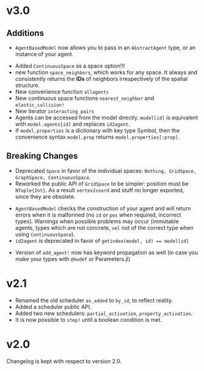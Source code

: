 # v3.0
## Additions
- `AgentBasedModel` now allows you to pass in an `AbstractAgent` type, or an instance of your agent.
* Added `ContinuousSpace` as a space option!!!
* new function `space_neighbors`, which works for any space. It always and consistently returns the **IDs** of neighbors irrespectively
  of the spatial structure.
* New convenience function `allagents`
* New continuous space functions `nearest_neighbor` and `elastic_collision!`
* New iterator `interacting_pairs`
* Agents can be accessed from the model directly. `model[id]` is equivalent with `model.agents[id]` and replaces `id2agent`.
* If `model.properties` is a dictionary with key type Symbol, then the
  convenience syntax `model.prop` returns `model.properties[:prop]`.

## Breaking Changes
* Deprecated `Space` in favor of the individual spaces: `Nothing, GridSpace, GraphSpace, ContinuousSpace`.
* Reworked the public API of `GridSpace` to be simpler: position must be `NTuple{Int}`. As a result `vertex2coord` and stuff no longer exported, since they are obsolete.
- `AgentBasedModel` checks the construction of your agent and will return errors when it is malformed (no `id` or `pos` when required, incorrect types). Warnings when possible problems may occur (immutable agents, types which are not concrete, `vel` not of the correct type when using `ContinuousSpace`).
- `id2agent` is deprecated in favor of `getindex(model, id) == model[id]`
* Version of `add_agent!` now has keyword propagation as well (in case you make your types with `@kwdef` or Parameters.jl)

# v2.1
* Renamed the old scheduler `as_added` to `by_id`, to reflect reality.
* Added a scheduler public API.
* Added two new schedulers: `partial_activation`, `property_activation`.
* It is now possible to `step!` until a boolean condition is met.
# v2.0
Changelog is kept with respect to version 2.0.
